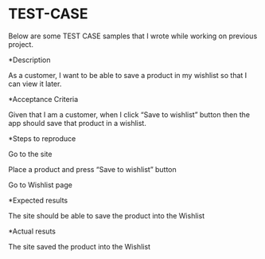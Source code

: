 # TEST-CASE
Below are some TEST CASE samples that I wrote while working on previous project.

*Description

As a customer, I want to be able to save a product in my wishlist so that I can view it later.

*Acceptance Criteria

Given that I am a customer, when I click “Save to wishlist” button then the app should save that product in a wishlist.

*Steps to reproduce

Go to the site 

Place a product and press “Save to wishlist” button

Go to Wishlist page 

*Expected results

The site should be able to save the product into the Wishlist

*Actual resuts

The site saved the product into the Wishlist
